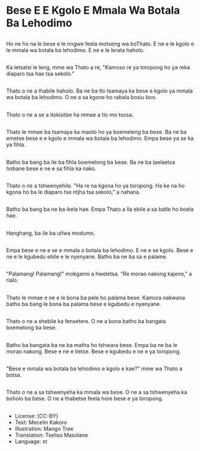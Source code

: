 # Bese E E Kgolo E Mmala Wa Botala Ba Lehodimo

##
Ho ne ho na le bese e le nngwe feela motseng wa boThato. E ne e le kgolo e le mmala wa botala ba lehodimo. E ne e le lerata haholo.

##
Ka letsatsi le leng, mme wa Thato a re, "Kamoso re ya toropong ho ya reka diaparo tsa hao tsa sekolo."

##
Thato o ne a thabile haholo. Ba ne ba tlo tsamaya ka bese e kgolo ya mmala wa botala ba lehodimo. O ne a sa kgone ho rabala bosiu boo.

##
Thato o ne a se a itokisitse ha mmae a tlo mo tsosa.

##
Thato le mmae ba tsamaya ka maoto ho ya boemeleng ba bese. Ba ne ba emetse bese e e kgolo e mmala wa botala ba lehodimo. Empa bese ya se ka ya fihla.

##
Batho ba bang ba ile ba fihla boemelong ba bese. Ba ne ba ipelaetsa hobane bese e ne e sa fihla ka nako.

##
Thato o ne a tshwenyehile. "Ha re na kgona ho ya toropong. Ha ke na ho kgona ho ba le diaparo tse ntjha tsa sekolo," a nahana.

##
Batho ba bang ba ne ba ikela hae. Empa Thato a lla ebile a sa batle ho boela hae.

##
Hanghang, ba ile ba utlwa modumo.

##
Empa bese e ne e se e mmala o botala ba lehodimo. E ne e se kgolo. Bese e ne e le kgubedu ebile e le nyenyane. Batho ba ne ba sa e palame.

##
"Palamang! Palamang!" mokganni a hweletsa. "Re morao nakong kajeno," a rialo.

##
Thato le mmae e ne e le bona ba pele ho palama bese. Kamora nakwana batho ba bang le bona ba palama bese e kgubedu e nyenyane.

##
Thato o ne a shebile ka fensetere. O ne a bona batho ba bangata boemelong ba bese.

##
Batho ba bangata ba ne ba matha ho tshwara bese. Empa ba ne ba le morao nakong. Bese e ne e tletse. Bese e kgubedu e ne e ya toropong.

##
"Bese e mmala wa botala ba lehodimo e kgolo e kae?" mme wa Thato a botsa.

##
Thato o ne a sa tshwenyeha ka mmala wa bese. O ne a sa tshwenyeha ka boholo ba bese. O ne a thabetse feela hore bese e ya toropong.

##
* License: [CC-BY]
* Text: Mecelin Kakoro
* Illustration: Mango Tree
* Translation: Tseliso Masolane
* Language: st
